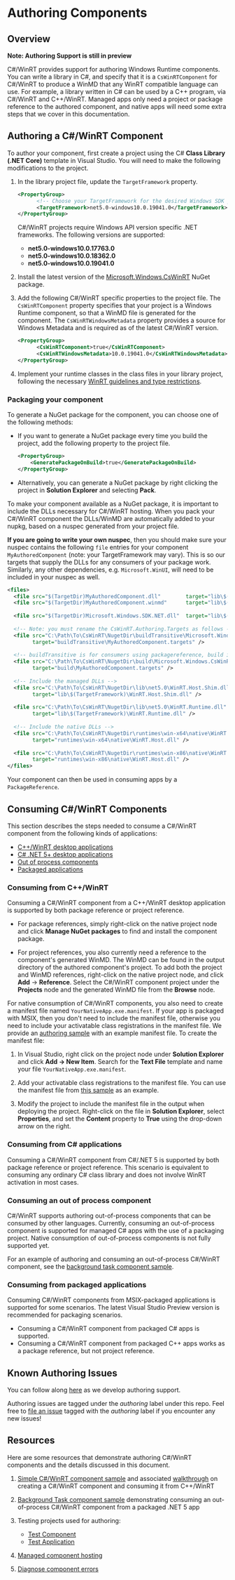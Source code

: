 # Authoring Components

## Overview

**Note: Authoring Support is still in preview**

C#/WinRT provides support for authoring Windows Runtime components. You can write a library in C#, and specify that it is a `CsWinRTComponent` for C#/WinRT to produce a WinMD that any WinRT compatible language can use. For example, a library written in C# can be used by a C++ program, via C#/WinRT and C++/WinRT.
Managed apps only need a project or package reference to the authored component, and native apps will need some extra steps that we cover in this documentation.

## Authoring a C#/WinRT Component

To author your component, first create a project using the C# **Class Library (.NET Core)** template in Visual Studio. You will need to make the following modifications to the project.

1. In the library project file, update the `TargetFramework` property.

      ```xml
      <PropertyGroup>
            <!-- Choose your TargetFramework for the desired Windows SDK projection -->
            <TargetFramework>net5.0-windows10.0.19041.0</TargetFramework>
      </PropertyGroup>
      ```

      C#/WinRT projects require Windows API version specific .NET frameworks. The following versions are supported:

      - **net5.0-windows10.0.17763.0**
      - **net5.0-windows10.0.18362.0**
      - **net5.0-windows10.0.19041.0**

2. Install the latest version of the [Microsoft.Windows.CsWinRT](https://www.nuget.org/packages/Microsoft.Windows.CsWinRT) NuGet package.

3. Add the following C#/WinRT specific properties to the project file. The `CsWinRTComponent` property specifies that your project is a Windows Runtime component, so that a WinMD file is generated for the component. The `CsWinRTWindowsMetadata` property provides a source for Windows Metadata and is required as of the latest C#/WinRT version.

      ```xml
      <PropertyGroup>
            <CsWinRTComponent>true</CsWinRTComponent>
            <CsWinRTWindowsMetadata>10.0.19041.0</CsWinRTWindowsMetadata>
      </PropertyGroup>
      ```

4. Implement your runtime classes in the class files in your library project, following the necessary [WinRT guidelines and type restrictions](https://docs.microsoft.com/windows/uwp/winrt-components/creating-windows-runtime-components-in-csharp-and-visual-basic#declaring-types-in-windows-runtime-components).


### Packaging your component

To generate a NuGet package for the component, you can choose one of the following methods:

- If you want to generate a NuGet package every time you build the project, add the following property to the project file.

    ```xml
    <PropertyGroup>
        <GeneratePackageOnBuild>true</GeneratePackageOnBuild>
    </PropertyGroup>
    ```

- Alternatively, you can generate a NuGet package by right clicking the project in **Solution Explorer** and selecting **Pack**.

To make your component available as a NuGet package, it is important to include the DLLs necessary for C#/WinRT hosting. When you pack your C#/WinRT component the DLLs/WinMD are automatically added to your nupkg, based on a nuspec generated from your project file.

**If you are going to write your own nuspec**, then you should make sure your nuspec contains the following ```file``` entries for your component ```MyAuthoredComponent``` (note: your TargetFramework may vary). This is so our targets that supply the DLLs for any consumers of your package work.  
Similarly, any other dependencies, e.g. `Microsoft.WinUI`, will need to be included in your nuspec as well.

``` xml
<files>
  <file src="$(TargetDir)MyAuthoredComponent.dll"        target="lib\$(TargetFramework)\MyAuthoredComponent.dll" />
  <file src="$(TargetDir)MyAuthoredComponent.winmd"      target="lib\$(TargetFramework)\winmd\MyAuthoredComponent.winmd" />
  
  <file src="$(TargetDir)Microsoft.Windows.SDK.NET.dll"  target="lib\$(TargetFramework)\Microsoft.Windows.SDK.NET.dll" />
   
  <!-- Note: you must rename the CsWinRT.Authoring.Targets as follows -->
  <file src="C:\Path\To\CsWinRT\NugetDir\buildTransitive\Microsoft.Windows.CsWinRT.Authoring.targets"   
        target="buildTransitive\MyAuthoredComponent.targets" />
        
  <!-- buildTransitive is for consumers using packagereference, build is for consumers using packages.config --> 
  <file src="C:\Path\To\CsWinRT\NugetDir\build\Microsoft.Windows.CsWinRT.Authoring.targets"       
        target="build\MyAuthoredComponent.targets" />
   
  <!-- Include the managed DLLs -->
  <file src="C:\Path\To\CsWinRT\NugetDir\lib\net5.0\WinRT.Host.Shim.dll"                                  
        target="lib\$(TargetFramework)\WinRT.Host.Shim.dll" />
    
  <file src="C:\Path\To\CsWinRT\NugetDir\lib\net5.0\WinRT.Runtime.dll"                                  
        target="lib\$(TargetFramework)\WinRT.Runtime.dll" />
    
  <!-- Include the native DLLs -->
  <file src="C:\Path\To\CsWinRT\NugetDir\runtimes\win-x64\native\WinRT.Host.dll"                                  
        target="runtimes\win-x64\native\WinRT.Host.dll" />
    
  <file src="C:\Path\To\CsWinRT\NugetDir\runtimes\win-x86\native\WinRT.Host.dll"                                  
        target="runtimes\win-x86\native\WinRT.Host.dll" />
</files>
```

Your component can then be used in consuming apps by a `PackageReference`.

## Consuming C#/WinRT Components

This section describes the steps needed to consume a C#/WinRT component from the following kinds of applications:

- [C++/WinRT desktop applications](#Consuming-from-C++/WinRT)
- [C# .NET 5+ desktop applications](#Consuming-from-C#-applications)
- [Out of process components](#Consuming-an-out-of-process-component)
- [Packaged applications](#Consuming-from-packaged-applications)

### Consuming from C++/WinRT

Consuming a C#/WinRT component from a C++/WinRT desktop application is supported by both package reference or project reference.

- For package references, simply right-click on the native project node and click **Manage NuGet packages** to find and install the component package.

- For project references, you also currently need a reference to the component's generated WinMD. The WinMD can be found in the output directory of the authored component's project. To add both the project and WinMD references, right-click on the native project node, and click **Add** -> **Reference**. Select the C#/WinRT component project under the **Projects** node and the generated WinMD file from the **Browse** node.

For native consumption of C#/WinRT components, you also need to create a manifest file named `YourNativeApp.exe.manifest`. If your app is packaged with MSIX, then you don't need to include the manifest file, otherwise you need to include your activatable class registrations in the manifest file. We provide an [authoring sample](https://github.com/microsoft/CsWinRT/tree/master/src/Samples/AuthoringDemo/CppConsoleApp) with an example manifest file. To create the manifest file:

1. In Visual Studio, right click on the project node under **Solution Explorer** and click **Add -> New Item**. Search for the **Text File** template and name your file `YourNativeApp.exe.manifest`.

2. Add your activatable class registrations to the manifest file. You can use the manifest file from [this sample](https://github.com/microsoft/CsWinRT/tree/master/src/Samples/AuthoringDemo/CppConsoleApp) as an example.

3. Modify the project to include the manifest file in the output when deploying the project. Right-click on the file in **Solution Explorer**, select **Properties**, and set the **Content** property to **True** using the drop-down arrow on the right.

### Consuming from C# applications

Consuming a C#/WinRT component from C#/.NET 5 is supported by both package reference or project reference. This scenario is equivalent to consuming any ordinary C# class library and does not involve WinRT activation in most cases.

### Consuming an out of process component

C#/WinRT supports authoring out-of-process components that can be consumed by other languages. Currently, consuming an out-of-process component is supported for managed C# apps with the use of a packaging project. Native consumption of out-of-process components is not fully supported yet.

For an example of authoring and consuming an out-of-process C#/WinRT component, see the [background task component sample](https://github.com/microsoft/CsWinRT/tree/master/src/Samples/BgTaskComponent).

### Consuming from packaged applications

Consuming C#/WinRT components from MSIX-packaged applications is supported for some scenarios. The latest Visual Studio Preview version is recommended for packaging scenarios.

- Consuming a C#/WinRT component from packaged C# apps is supported.
- Consuming a C#/WinRT component from packaged C++ apps works as a package reference, but not project reference.

## Known Authoring Issues

You can follow along [here](https://github.com/microsoft/CsWinRT/issues/663) as we develop authoring support.

Authoring issues are tagged under the *authoring* label under this repo. Feel free to [file an issue](https://github.com/microsoft/CsWinRT/issues/new/choose) tagged with the *authoring* label if you encounter any new issues!

## Resources

Here are some resources that demonstrate authoring C#/WinRT components and the details discussed in this document.

1. [Simple C#/WinRT component sample](https://github.com/microsoft/CsWinRT/tree/master/src/Samples/AuthoringDemo) and associated [walkthrough](https://docs.microsoft.com/en-us/windows/uwp/csharp-winrt/create-windows-runtime-component-cswinrt) on creating a C#/WinRT component and consuming it from C++/WinRT

2. [Background Task component sample](https://github.com/microsoft/CsWinRT/tree/master/src/Samples/BgTaskComponent) demonstrating consuming an out-of-process C#/WinRT component from a packaged .NET 5 app

3. Testing projects used for authoring:
      - [Test Component](https://github.com/microsoft/CsWinRT/tree/master/src/Tests/AuthoringTest)
      - [Test Application](https://github.com/microsoft/CsWinRT/tree/master/src/Tests/AuthoringConsumptionTest)

4. [Managed component hosting](https://github.com/microsoft/CsWinRT/blob/master/docs/hosting.md) 

5. [Diagnose component errors](https://docs.microsoft.com/en-us/windows/uwp/csharp-winrt/authoring-diagnostics)